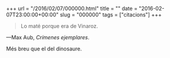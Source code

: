 +++
url = "/2016/02/07/000000.html"
title = ""
date = "2016-02-07T23:00:00+00:00"
slug = "000000"
tags = ["citacions"]
+++

> Lo maté porque era de Vinaroz.

—Max Aub, *Crímenes ejemplares*.

Més breu que el del dinosaure.

